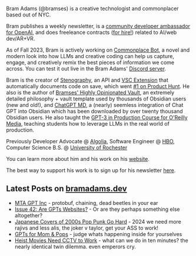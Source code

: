 Bram Adams (@bramses) is a creative technologist and commonplacer based out of NYC. 

Bram publishes a weekly newsletter, is a [community developer ambassador for OpenAI](https://platform.openai.com/ambassadors), and does freeleance contracts ([for hire!](https://www.bramadams.dev/consulting/)) related to AI/web dev/AR+VR. 

As of Fall 2023, Bram is actively working on [Commonplace Bot](https://github.com/bramses/commonplace-bot), a novel and modern look into how LLMs and creative coding can help us capture, engage, and creatively remix the best pieces of information we come across. You can test it out live in the Bram Adams' [Discord server](https://discord.gg/GrgkFP3Je3).

Bram is the creator of [Stenography](https://stenography.dev), an API and [VSC Extension](https://marketplace.visualstudio.com/items?itemName=Stenography.stenography) that automatically documents code on save, which went [#1 on Product Hunt](https://www.producthunt.com/products/stenography#stenography). He also is the author of [Bramses' Highly Opinionated Vault](https://github.com/bramses/bramses-highly-opinionated-vault-2023), an extremely detailed philosophy + vault template used by thousands of Obsidian users (new and old!), and [ChatGPT MD](https://github.com/bramses/chatgpt-md), a (nearly) seemless integration of Chat GPT into Obsidian which has been downloaded by over twenty thousand Obsidian users. He also taught the [GPT-3 in Production Course for O'Reilly Media](https://www.oreilly.com/live-events/gpt-3-in-production/0636920065944/0636920071443/), teaching students how to leverage LLMs in the real world of production.

Previously Developer Advocate @ [Algolia](https://www.algolia.com/), Software Engineer @ [HBO](https://www.hbo.com/), Computer Science B.S. @ [University of Rochester](https://rochester.edu/)

You can learn more about him and his work on his [website](https://www.bramadams.dev/about/). 

The best way to support his work is to sign up for his newsletter [here](https://www.bramadams.dev/#/portal/).


## Latest Posts on [bramadams.dev](https://www.bramadams.dev/)

<!--START_SECTION:feed-->
* [MTA GPT Inc](https:&#x2F;&#x2F;www.bramadams.dev&#x2F;standup-2024-01-09&#x2F;) - protobuf, chaining, dead beetles in your ear
* [Issue 42: Are GPTs Websites?](https:&#x2F;&#x2F;www.bramadams.dev&#x2F;issue-42&#x2F;) - Or are they perhaps something else altogether?
* [Japanese Covers of 2000s Pop Punk Go Hard](https:&#x2F;&#x2F;www.bramadams.dev&#x2F;core-dump-2024-01-05&#x2F;) - 2024 we need more rajivs and less alis, the joker v taylor, get your ASS to work!
* [GPTs for Mom &amp; Pops](https:&#x2F;&#x2F;www.bramadams.dev&#x2F;gpts-for-mom-pops&#x2F;) - judge whats happening inside for yourselves
* [Heist Movies Need CCTV to Work](https:&#x2F;&#x2F;www.bramadams.dev&#x2F;standup-2024-01-03&#x2F;) - what can we do in ten minutes? the nearly identical twin dilemma. even emperors cry.
<!--END_SECTION:feed-->
